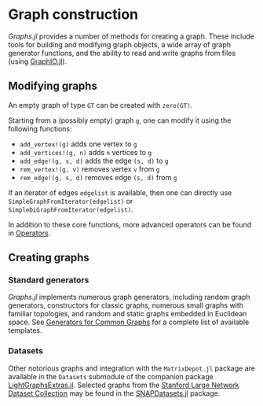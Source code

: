 # Graph construction

_Graphs.jl_ provides a number of methods for creating a graph. These include tools for building and modifying graph objects, a wide array of graph generator functions, and the ability to read and write graphs from files (using [GraphIO.jl](https://github.com/JuliaGraphs/GraphIO.jl)).

## Modifying graphs

An empty graph of type `GT` can be created with `zero(GT)`.

Starting from a (possibly empty) graph `g`, one can modify it using the following functions:

- `add_vertex!(g)` adds one vertex to `g`
- `add_vertices!(g, n)` adds `n` vertices to `g`
- `add_edge!(g, s, d)` adds the edge `(s, d)` to `g`
- `rem_vertex!(g, v)` removes vertex `v` from `g`
- `rem_edge!(g, s, d)` removes edge `(s, d)` from `g`

If an iterator of edges `edgelist` is available, then one can directly use `SimpleGraphFromIterator(edgelist)` or `SimpleDiGraphFromIterator(edgelist)`.

In addition to these core functions, more advanced operators can be found in [Operators](@ref).

## Creating graphs

### Standard generators

_Graphs.jl_ implements numerous graph generators, including random graph generators, constructors for classic graphs, numerous small graphs with familiar topologies, and random and static graphs embedded in Euclidean space.
See [Generators for Common Graphs](@ref) for a complete list of available templates.

### Datasets

Other notorious graphs and integration with the `MatrixDepot.jl` package are available in the `Datasets` submodule of the companion package [LightGraphsExtras.jl](https://github.com/JuliaGraphs/LightGraphsExtras.jl).
Selected graphs from the [Stanford Large Network Dataset Collection](https://snap.stanford.edu/data/index.html) may be found in the [SNAPDatasets.jl](https://github.com/JuliaGraphs/SNAPDatasets.jl) package.
